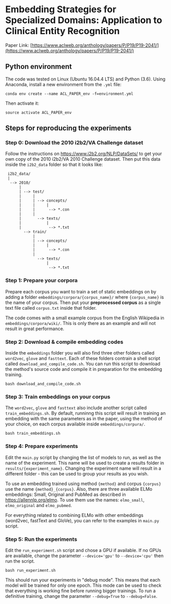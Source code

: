 # Embedding Strategies for Specialized Domains: Application to Clinical Entity Recognition

Paper Link: [https://www.aclweb.org/anthology/papers/P/P19/P19-2041/](https://www.aclweb.org/anthology/papers/P/P19/P19-2041/)

## Python environment

The code was tested on Linux (Ubuntu 16.04.4 LTS) and Python (3.6). Using Anaconda, install a new environment from the `.yml` file:

`conda env create --name ACL_PAPER_env -f=environment.yml`

Then activate it:

`source activate ACL_PAPER_env`

## Steps for reproducing the experiments

### Step 0: Download the 2010 i2b2/VA Challenge dataset

Follow the instructions on https://www.i2b2.org/NLP/DataSets/ to get your own copy of the 2010 i2b2/VA 2010 Challenge dataset. Then put this data inside the `i2b2_data` folder so that it looks like:

```
 i2b2_data/
 |
  --> 2010/
      |
      | --> test/
      |     |
      |     | --> concepts/
      |     |     |
      |     |      --> *.con
      |     |
      |       --> texts/
      |           |
      |            --> *.txt
        --> train/
            |
            | --> concepts/
            |     |
            |      --> *.con
            |
              --> texts/
                  |
                   --> *.txt
```

### Step 1: Prepare your corpora
Prepare each corpus you want to train a set of static embeddings on by adding a folder `embeddings/corpora/{corpus_name}/` where `{corpus_name}` is the name of your corpus. Then put your **preprocessed corpus** as a single text file called `corpus.txt` inside that folder.

The code comes with a small example corpus from the English Wikipedia in `embeddings/corpora/wiki/`. This is only there as an example and will not result in great performance.

### Step 2: Download & compile embedding codes
Inside the `embeddings` folder you will also find three other folders called `word2vec`, `glove` and `fasttext`. Each of these folders contrain a shell script called `download_and_compile_code.sh`. You can run this script to download the method's source code and compile it in preparation for the embedding training.

`bash download_and_compile_code.sh`

### Step 3: Train embeddings on your corpus
The `word2vec`, `glove` and `fasttext` also include another script called `train_embeddings.sh`. By default, runninng this script will result in training an embedding with the same parameters as in the paper, using the method of your choice, on each corpus available inside `embeddings/corpura/`.

`bash train_embeddings.sh`

### Step 4: Prepare experiments
Edit the `main.py` script by changing the list of models to run, as well as the name of the experiment. This name will be used to create a results folder in `results/{experiment_name}`. Changing the experiment name will result in a different folder - this can be used to group your results as you wish.

To use an embedding trained using method `{method}` and corpus `{corpus}` use the name `{method}_{corpus}`.
Also, there are three available ELMo embeddings: Small, Original and PubMed as described in https://allennlp.org/elmo. To use them use the names: `elmo_small`, `elmo_original` and `elmo_pubmed`.

For everything related to combining ELMo with other embeddings (word2vec, fastText and GloVe), you can refer to the examples in `main.py` script.

### Step 5: Run the experiments
Edit the `run_experiment.sh` script and chose a GPU if available. If no GPUs are available, change the parameter `--device='gpu'` to `--device='cpu'` then run the script.

`bash run_experiment.sh`

This should run your experiments in "debug mode". This means that each model will be trained for only one epoch. This mode can be used to check that everything is working fine before running bigger trainings. To run a definitive training, change the parameter `--debug=True` to `--debug=False`.
